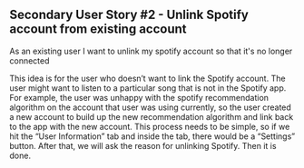 ## Secondary User Story #2 - Unlink Spotify account from existing account

As an existing user I want to unlink my spotify account so that it's no longer connected

This idea is for the user who doesn’t want to link the Spotify account. The user might want to listen to a particular song that is not in the Spotify app.
For example, the user was unhappy with the spotify recommendation algorithm on the account that user was using currently, so the user created a new account to build up the new recommendation algorithm and link back to the app with the new account. 
This process needs to be simple, so if we hit the “User Information” tab and inside the tab, there would be a “Settings” button. 
After that, we will ask the reason for unlinking Spotify. Then it is done.
